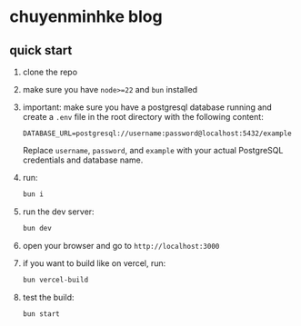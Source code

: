 # chuyenminhke blog

## quick start

1. clone the repo
2. make sure you have `node>=22` and `bun` installed
3. important: make sure you have a postgresql database running and create a `.env` file in the root directory with the following content:

   ```env
   DATABASE_URL=postgresql://username:password@localhost:5432/example
   ```

   Replace `username`, `password`, and `example` with your actual PostgreSQL credentials and database name.

4. run:

   ```bash
   bun i
   ```

5. run the dev server:

   ```bash
   bun dev
   ```

6. open your browser and go to `http://localhost:3000`

7. if you want to build like on vercel, run:

   ```bash
   bun vercel-build
   ```

8. test the build:

   ```bash
   bun start
   ```
